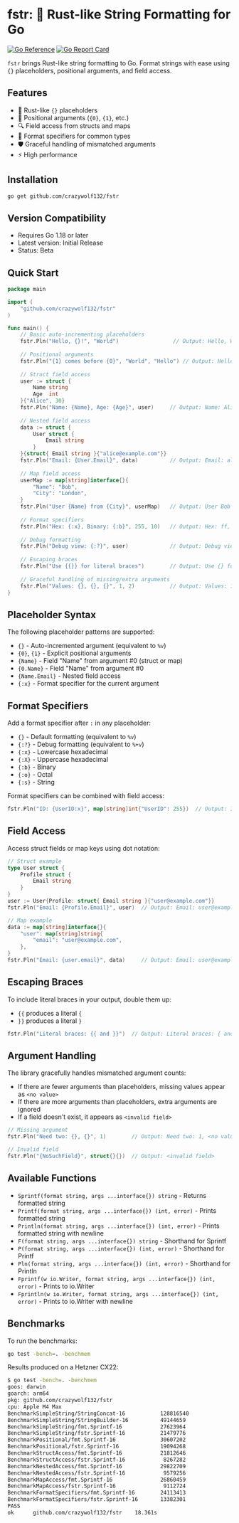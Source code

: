 # fstr: 🦀 Rust-like String Formatting for Go

[![Go Reference](https://pkg.go.dev/badge/github.com/crazywolf132/fstr.svg)](https://pkg.go.dev/github.com/crazywolf132/fstr)
[![Go Report Card](https://goreportcard.com/badge/github.com/crazywolf132/fstr)](https://goreportcard.com/report/github.com/crazywolf132/fstr)

`fstr` brings Rust-like string formatting to Go. Format strings with ease using `{}` placeholders, positional arguments, and field access.

## Features

- 🎯 Rust-like `{}` placeholders
- 📝 Positional arguments (`{0}`, `{1}`, etc.)
- 🔍 Field access from structs and maps
- 🎨 Format specifiers for common types
- 🛡️ Graceful handling of mismatched arguments
- ⚡ High performance

## Installation

```bash
go get github.com/crazywolf132/fstr
```

## Version Compatibility

- Requires Go 1.18 or later
- Latest version: Initial Release
- Status: Beta

## Quick Start

```go
package main

import (
    "github.com/crazywolf132/fstr"
)

func main() {
    // Basic auto-incrementing placeholders
    fstr.Pln("Hello, {}!", "World")                 // Output: Hello, World!
    
    // Positional arguments
    fstr.Pln("{1} comes before {0}", "World", "Hello") // Output: Hello comes before World
    
    // Struct field access
    user := struct {
        Name string
        Age  int
    }{"Alice", 30}
    fstr.Pln("Name: {Name}, Age: {Age}", user)     // Output: Name: Alice, Age: 30
    
    // Nested field access
    data := struct {
        User struct {
            Email string
        }
    }{struct{ Email string }{"alice@example.com"}}
    fstr.Pln("Email: {User.Email}", data)          // Output: Email: alice@example.com
    
    // Map field access
    userMap := map[string]interface{}{
        "Name": "Bob",
        "City": "London",
    }
    fstr.Pln("User {Name} from {City}", userMap)   // Output: User Bob from London
    
    // Format specifiers
    fstr.Pln("Hex: {:x}, Binary: {:b}", 255, 10)   // Output: Hex: ff, Binary: 1010
    
    // Debug formatting
    fstr.Pln("Debug view: {:?}", user)             // Output: Debug view: {Name:Alice Age:30}
    
    // Escaping braces
    fstr.Pln("Use {{}} for literal braces")        // Output: Use {} for literal braces
    
    // Graceful handling of missing/extra arguments
    fstr.Pln("Values: {}, {}, {}", 1, 2)           // Output: Values: 1, 2, <no value>
}
```

## Placeholder Syntax

The following placeholder patterns are supported:

- `{}` - Auto-incremented argument (equivalent to `%v`)
- `{0}`, `{1}` - Explicit positional arguments
- `{Name}` - Field "Name" from argument #0 (struct or map)
- `{0.Name}` - Field "Name" from argument #0
- `{Name.Email}` - Nested field access
- `{:x}` - Format specifier for the current argument

## Format Specifiers

Add a format specifier after `:` in any placeholder:

- `{}` - Default formatting (equivalent to `%v`)
- `{:?}` - Debug formatting (equivalent to `%+v`)
- `{:x}` - Lowercase hexadecimal
- `{:X}` - Uppercase hexadecimal
- `{:b}` - Binary
- `{:o}` - Octal
- `{:s}` - String

Format specifiers can be combined with field access:

```go
fstr.Pln("ID: {UserID:x}", map[string]int{"UserID": 255})  // Output: ID: ff
```

## Field Access

Access struct fields or map keys using dot notation:

```go
// Struct example
type User struct {
    Profile struct {
        Email string
    }
}
user := User{Profile: struct{ Email string }{"user@example.com"}}
fstr.Pln("Email: {Profile.Email}", user)  // Output: Email: user@example.com

// Map example
data := map[string]interface{}{
    "user": map[string]string{
        "email": "user@example.com",
    },
}
fstr.Pln("Email: {user.email}", data)     // Output: Email: user@example.com
```

## Escaping Braces

To include literal braces in your output, double them up:

- `{{` produces a literal `{`
- `}}` produces a literal `}`

```go
fstr.Pln("Literal braces: {{ and }}")  // Output: Literal braces: { and }
```

## Argument Handling

The library gracefully handles mismatched argument counts:

- If there are fewer arguments than placeholders, missing values appear as `<no value>`
- If there are more arguments than placeholders, extra arguments are ignored
- If a field doesn't exist, it appears as `<invalid field>`

```go
// Missing argument
fstr.Pln("Need two: {}, {}", 1)        // Output: Need two: 1, <no value>

// Invalid field
fstr.Pln("{NoSuchField}", struct{}{})  // Output: <invalid field>
```

## Available Functions

- `Sprintf(format string, args ...interface{}) string` - Returns formatted string
- `Printf(format string, args ...interface{}) (int, error)` - Prints formatted string
- `Println(format string, args ...interface{}) (int, error)` - Prints formatted string with newline
- `F(format string, args ...interface{}) string` - Shorthand for Sprintf
- `P(format string, args ...interface{}) (int, error)` - Shorthand for Printf
- `Pln(format string, args ...interface{}) (int, error)` - Shorthand for Println
- `Fprintf(w io.Writer, format string, args ...interface{}) (int, error)` - Prints to io.Writer
- `Fprintln(w io.Writer, format string, args ...interface{}) (int, error)` - Prints to io.Writer with newline

## Benchmarks

To run the benchmarks:

```bash
go test -bench=. -benchmem
```

Results produced on a Hetzner CX22:

```bash
$ go test -bench=. -benchmem
goos: darwin
goarch: arm64
pkg: github.com/crazywolf132/fstr
cpu: Apple M4 Max
BenchmarkSimpleString/StringConcat-16           128816540                9.230 ns/op           0 B/op          0 allocs/op
BenchmarkSimpleString/StringBuilder-16          49144659                22.84 ns/op           24 B/op          2 allocs/op
BenchmarkSimpleString/fmt.Sprintf-16            27623964                41.28 ns/op           32 B/op          2 allocs/op
BenchmarkSimpleString/fstr.Sprintf-16           21479776                54.95 ns/op           40 B/op          2 allocs/op
BenchmarkPositional/fmt.Sprintf-16              30607202                37.76 ns/op           24 B/op          1 allocs/op
BenchmarkPositional/fstr.Sprintf-16             19094268                62.81 ns/op           24 B/op          1 allocs/op
BenchmarkStructAccess/fmt.Sprintf-16            21812646                54.51 ns/op           40 B/op          2 allocs/op
BenchmarkStructAccess/fstr.Sprintf-16            8267282               144.3 ns/op            88 B/op          4 allocs/op
BenchmarkNestedAccess/fmt.Sprintf-16            29822709                38.77 ns/op           40 B/op          2 allocs/op
BenchmarkNestedAccess/fstr.Sprintf-16            9579256               124.4 ns/op            56 B/op          4 allocs/op
BenchmarkMapAccess/fmt.Sprintf-16               26860459                43.58 ns/op           24 B/op          1 allocs/op
BenchmarkMapAccess/fstr.Sprintf-16               9112724               130.2 ns/op            96 B/op          5 allocs/op
BenchmarkFormatSpecifiers/fmt.Sprintf-16        24113413                49.59 ns/op           32 B/op          1 allocs/op
BenchmarkFormatSpecifiers/fstr.Sprintf-16       13382301                88.89 ns/op           48 B/op          1 allocs/op
PASS
ok      github.com/crazywolf132/fstr    18.361s
```
